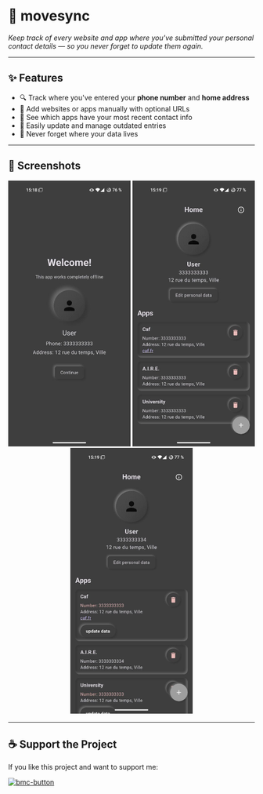 # 📱 movesync

_Keep track of every website and app where you've submitted your personal contact details — so you never forget to update them again._

---

## ✨ Features

- 🔍 Track where you've entered your **phone number** and **home address**
- 📝 Add websites or apps manually with optional URLs
- 📌 See which apps have your most recent contact info
- 🔔 Easily update and manage outdated entries
- 🧠 Never forget where your data lives

---

## 📸 Screenshots

<p align="center">
  <img src="screenshot/3.jpg" alt="Main screen" width="250">
  <img src="screenshot/1.jpg" alt="Add contact info" width="250">
  <img src="screenshot/2.jpg" alt="Manage entries" width="250">
</p>

---
## ☕ Support the Project
If you like this project and want to support me:

[<img width="400" alt="bmc-button" src="https://github.com/user-attachments/assets/002f8e0b-c0a7-45bf-b73d-92d36dff8090" />](https://www.buymeacoffee.com/v3ntuz)
